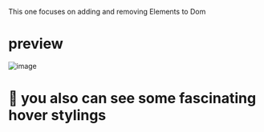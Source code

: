 This  one focuses on adding and removing Elements to Dom

 # preview
 
 ![image](https://user-images.githubusercontent.com/78591315/133557178-d42f9d04-ac16-4d2e-926b-ba08c791d86e.png)

# 🤖 you also can see some fascinating hover stylings
